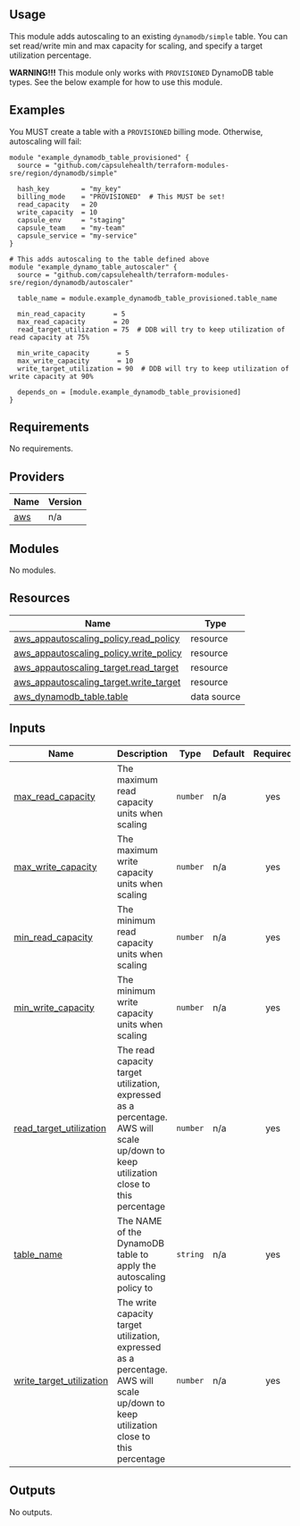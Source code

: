 ## Usage

This module adds autoscaling to an existing `dynamodb/simple` table. You can set read/write min and
max capacity for scaling, and specify a target utilization percentage.

**WARNING!!!** This module only works with `PROVISIONED` DynamoDB table types. See the below
example for how to use this module.

## Examples

You MUST create a table with a `PROVISIONED` billing mode. Otherwise, autoscaling will fail:

```hcl
module "example_dynamodb_table_provisioned" {
  source = "github.com/capsulehealth/terraform-modules-sre/region/dynamodb/simple"

  hash_key        = "my_key"
  billing_mode    = "PROVISIONED"  # This MUST be set!
  read_capacity   = 20
  write_capacity  = 10
  capsule_env     = "staging"
  capsule_team    = "my-team"
  capsule_service = "my-service"
}

# This adds autoscaling to the table defined above
module "example_dynamo_table_autoscaler" {
  source = "github.com/capsulehealth/terraform-modules-sre/region/dynamodb/autoscaler"

  table_name = module.example_dynamodb_table_provisioned.table_name

  min_read_capacity       = 5
  max_read_capacity       = 20
  read_target_utilization = 75  # DDB will try to keep utilization of read capacity at 75%

  min_write_capacity       = 5
  max_write_capacity       = 10
  write_target_utilization = 90  # DDB will try to keep utilization of write capacity at 90%

  depends_on = [module.example_dynamodb_table_provisioned]
}
```

<!-- BEGIN_TF_DOCS -->
## Requirements

No requirements.

## Providers

| Name | Version |
|------|---------|
| <a name="provider_aws"></a> [aws](#provider\_aws) | n/a |

## Modules

No modules.

## Resources

| Name | Type |
|------|------|
| [aws_appautoscaling_policy.read_policy](https://registry.terraform.io/providers/hashicorp/aws/latest/docs/resources/appautoscaling_policy) | resource |
| [aws_appautoscaling_policy.write_policy](https://registry.terraform.io/providers/hashicorp/aws/latest/docs/resources/appautoscaling_policy) | resource |
| [aws_appautoscaling_target.read_target](https://registry.terraform.io/providers/hashicorp/aws/latest/docs/resources/appautoscaling_target) | resource |
| [aws_appautoscaling_target.write_target](https://registry.terraform.io/providers/hashicorp/aws/latest/docs/resources/appautoscaling_target) | resource |
| [aws_dynamodb_table.table](https://registry.terraform.io/providers/hashicorp/aws/latest/docs/data-sources/dynamodb_table) | data source |

## Inputs

| Name | Description | Type | Default | Required |
|------|-------------|------|---------|:--------:|
| <a name="input_max_read_capacity"></a> [max\_read\_capacity](#input\_max\_read\_capacity) | The maximum read capacity units when scaling | `number` | n/a | yes |
| <a name="input_max_write_capacity"></a> [max\_write\_capacity](#input\_max\_write\_capacity) | The maximum write capacity units when scaling | `number` | n/a | yes |
| <a name="input_min_read_capacity"></a> [min\_read\_capacity](#input\_min\_read\_capacity) | The minimum read capacity units when scaling | `number` | n/a | yes |
| <a name="input_min_write_capacity"></a> [min\_write\_capacity](#input\_min\_write\_capacity) | The minimum write capacity units when scaling | `number` | n/a | yes |
| <a name="input_read_target_utilization"></a> [read\_target\_utilization](#input\_read\_target\_utilization) | The read capacity target utilization, expressed as a percentage. AWS will scale up/down to keep utilization close to this percentage | `number` | n/a | yes |
| <a name="input_table_name"></a> [table\_name](#input\_table\_name) | The NAME of the DynamoDB table to apply the autoscaling policy to | `string` | n/a | yes |
| <a name="input_write_target_utilization"></a> [write\_target\_utilization](#input\_write\_target\_utilization) | The write capacity target utilization, expressed as a percentage. AWS will scale up/down to keep utilization close to this percentage | `number` | n/a | yes |

## Outputs

No outputs.
<!-- END_TF_DOCS -->
